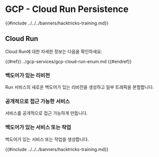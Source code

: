 # GCP - Cloud Run Persistence

{{#include ../../../banners/hacktricks-training.md}}

## Cloud Run

Cloud Run에 대한 자세한 정보는 다음을 확인하세요:

{{#ref}}
../gcp-services/gcp-cloud-run-enum.md
{{#endref}}

### 백도어가 있는 리비전

Run 서비스의 새로운 백도어가 있는 리비전을 생성하고 일부 트래픽을 분할합니다.

### 공개적으로 접근 가능한 서비스

서비스를 공개적으로 접근 가능하게 만듭니다.

### 백도어가 있는 서비스 또는 작업

백도어가 있는 서비스 또는 작업을 생성합니다.

{{#include ../../../banners/hacktricks-training.md}}
